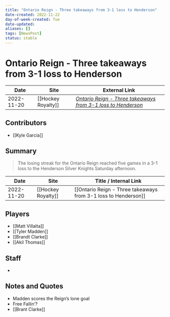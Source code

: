 ```yaml
---
title: "Ontario Reign - Three takeaways from 3-1 loss to Henderson"
date-created: 2022-11-22
day-of-week-created: Tue
date-updated: 
aliases: []
tags: [NewsPost]
status: stable
---
```


# Ontario Reign - Three takeaways from 3-1 loss to Henderson

| Date       | Site               | External Link                                                                                                                                                  |
| ---------- | ------------------ | -------------------------------------------------------------------------------------------------------------------------------------------------------------- |
| 2022-11-20 | [[Hockey Royalty]] | [*Ontario Reign - Three takeaways from 3-1 loss to Henderson*](https://hockeyroyalty.com/2022/11/20/ontario-reign-three-takeaways-from-3-1-loss-to-henderson/) |

## Contributors
- [[Kyle Garcia]]

## Summary
> The losing streak for the Ontario Reign reached five games in a 3-1 loss to the Henderson Silver Knights Saturday afternoon.

| Date       | Site               | Title / Internal Link                                          |
| ---------- | ------------------ | -------------------------------------------------------------- |
| 2022-11-20 | [[Hockey Royalty]] | [[Ontario Reign - Three takeaways from 3-1 loss to Henderson]] |

## Players
- [[Matt Villalta]]
- [[Tyler Madden]]
- [[Brandt Clarke]]
- [[Akil Thomas]]

## Staff
- 

## Notes and Quotes
- Madden scores the Reign’s lone goal
- Free Fallin’?
- [[Brant Clarke]]

